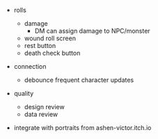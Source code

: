 - rolls
  - damage
    - DM can assign damage to NPC/monster
  - wound roll screen
  - rest button
  - death check button

- connection
  - debounce frequent character updates

- quality
  - design review
  - data review

- integrate with portraits from ashen-victor.itch.io
